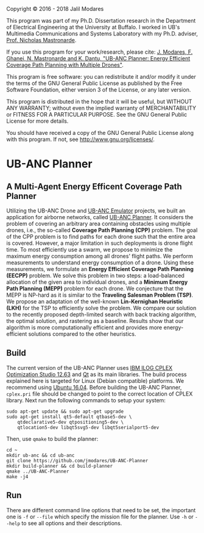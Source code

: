Copyright © 2016 - 2018 Jalil Modares

This program was part of my Ph.D. Dissertation research in the Department of Electrical Engineering at the University at Buffalo. I worked in UB's Multimedia Communications and Systems Laboratory with my Ph.D. adviser, [Prof. Nicholas Mastronarde](http://www.eng.buffalo.edu/~nmastron).

If you use this program for your work/research, please cite: [J. Modares, F. Ghanei, N. Mastronarde and K. Dantu, "UB-ANC Planner: Energy Efficient Coverage Path Planning with Multiple Drones"](https://doi.org/10.1109/ICRA.2017.7989732).

This program is free software: you can redistribute it and/or modify it under the terms of the GNU General Public License as published by the Free Software Foundation, either version 3 of the License, or any later version.

This program is distributed in the hope that it will be useful, but WITHOUT ANY WARRANTY; without even the implied warranty of MERCHANTABILITY or FITNESS FOR A PARTICULAR PURPOSE. See the GNU General Public License for more details.

You should have received a copy of the GNU General Public License along with this program. If not, see <http://www.gnu.org/licenses/>.

# UB-ANC Planner
## A Multi-Agent Energy Efficent Coverage Path Planner
Utilizing the UB-ANC Drone and [UB-ANC Emulator](https://github.com/jmodares/UB-ANC-Emulator) projects, we built an application for airborne networks, called [UB-ANC Planner](https://github.com/jmodares/UB-ANC-Planner). It considers the problem of covering an arbitrary area containing obstacles using multiple drones, i.e., the so-called **Coverage Path Planning (CPP)** problem. The goal of the CPP problem is to find paths for each drone such that the entire area is covered. However, a major limitation in such deployments is drone flight time. To most efficiently use a swarm, we propose to minimize the maximum energy consumption among all drones' flight paths. We perform measurements to understand energy consumption of a drone. Using these measurements, we formulate an **Energy Efficient Coverage Path Planning (EECPP)** problem. We solve this problem in two steps: a load-balanced allocation of the given area to individual drones, and a **Minimum Energy Path Planning (MEPP)** problem for each drone. We conjecture that the MEPP is NP-hard as it is similar to the **Traveling Salesman Problem (TSP)**. We propose an adaptation of the well-known **Lin-Kernighan Heuristic (LKH)** for the TSP to efficiently solve the problem. We compare our solution to the recently proposed depth-limited search with back tracking algorithm, the optimal solution, and rastering as a baseline. Results show that our algorithm is more computationally efficient and provides more energy-efficient solutions compared to the other heuristics.

## Build

The current version of the UB-ANC Planner uses [IBM ILOG CPLEX Optimization Studio 12.63](https://www.ibm.com/products/ilog-cplex-optimization-studio) and [Qt](https://www.qt.io/) as its main libraries. The build process explained here is targeted for Linux (Debian compatible) platforms. We recommend using [Ubuntu 16.04](http://releases.ubuntu.com/16.04/). Before building the UB-ANC Planner, `cplex.pri` file should be changed to point to the correct location of CPLEX library. Next run the following commands to setup your system:
```
sudo apt-get update && sudo apt-get upgrade
sudo apt-get install qt5-default qtbase5-dev \
    qtdeclarative5-dev qtpositioning5-dev \
    qtlocation5-dev libqt5svg5-dev libqt5serialport5-dev
```

Then, use `qmake` to build the planner:

```
cd ~
mkdir ub-anc && cd ub-anc
git clone https://github.com/jmodares/UB-ANC-Planner
mkdir build-planner && cd build-planner
qmake ../UB-ANC-Planner
make -j4
```

## Run
There are different command line options that need to be set, the important one is `-f` or `--file` which specify the mission file for the planner. Use `-h` or `--help` to see all options and their descriptions.
